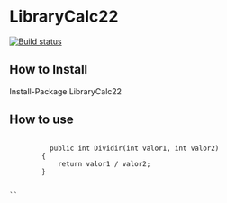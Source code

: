 # LibraryCalc22

[![Build status](https://ci.appveyor.com/api/projects/status/ruynmp8kd7s6on2a/branch/master?svg=true)](https://ci.appveyor.com/project/fernandosp/librarycalc22/branch/master)

## How to Install
Install-Package LibraryCalc22


## How to use

```

    	  public int Dividir(int valor1, int valor2)
        {
            return valor1 / valor2;
        }


``
